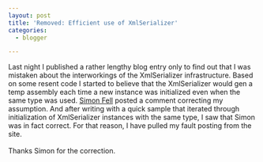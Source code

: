 ```yaml
---
layout: post
title: 'Removed: Efficient use of XmlSerializer'
categories:
  - blogger

---
```


Last night I published a rather lengthy blog entry only to find out that I was mistaken about the interworkings of the XmlSerializer infrastructure.  Based on some resent code I started to believe that the XmlSerializer would gen a temp assembly each time a new instance was initialized even when the same type was used.  <a href="http://www.pocketsoap.com/weblog/">Simon Fell</a> posted a comment correcting my assumption.  And after writing with a quick sample that iterated through initialization of XmlSerializer instances with the same type, I saw that Simon was in fact correct.  For that reason, I have pulled my fault posting from the site.
<br />
<br />Thanks Simon for the correction.
